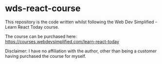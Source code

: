 # wds-react-course

This repository is the code written whilst following the Web Dev Simplified - Learn React Today course.

The course can be purchased here: https://courses.webdevsimplified.com/learn-react-today

Disclaimer: I have no affiliation with the author, other than being a customer having purchased the course for myself.
